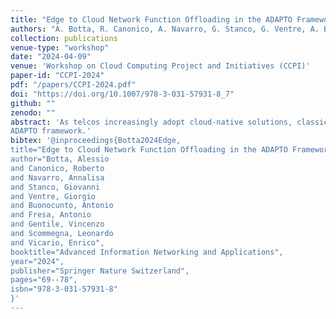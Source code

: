 ```yaml
---
title: "Edge to Cloud Network Function Offloading in the ADAPTO Framework"
authors: "A. Botta, R. Canonico, A. Navarro, G. Stanco, G. Ventre, A. Buonocunto, A. Fresa, V. Gentile, L. Scommegna, E. Vicario "
collection: publications
venue-type: "workshop"
date: "2024-04-09"
venue: 'Workshop on Cloud Computing Project and Initiatives (CCPI)'
paper-id: "CCPI-2024"
pdf: "/papers/CCPI-2024.pdf"
doi: "https://doi.org/10.1007/978-3-031-57931-8_7"
github: ""
zenodo: ""
abstract: 'As telcos increasingly adopt cloud-native solutions, classic resource management problems within cloud environments have surfaced. While considerable attention has been directed toward the conventional challenges of dynamically scaling resources to adapt to variable workloads, the 5G promises of Ultra-Reliable Low Latency Communication (URLLC) remain far from being realized. To address this challenge, the current trend leans toward relocating network functions closer to the edge, following the paradigm of Mobile Edge Computing (MEC), or exploring hybrid approaches. The adoption of a hybrid cloud architecture emerges as a solution to alleviate the problem of the lack of resources at the edge by offloading network functions and workload from the Edge Cloud (EC) to the Central Cloud (CC) when edge resources reach their capacity limits. This paper focuses on the dynamic task offloading of network functions from ECs to CCs within cloud architectures in the
ADAPTO framework.'
bibtex: '@inproceedings{Botta2024Edge,
title="Edge to Cloud Network Function Offloading in the ADAPTO Framework",
author="Botta, Alessio
and Canonico, Roberto
and Navarro, Annalisa
and Stanco, Giovanni
and Ventre, Giorgio
and Buonocunto, Antonio
and Fresa, Antonio
and Gentile, Vincenzo
and Scommegna, Leonardo
and Vicario, Enrico",
booktitle="Advanced Information Networking and Applications",
year="2024",
publisher="Springer Nature Switzerland",
pages="69--78",
isbn="978-3-031-57931-8"
}'
---
```


